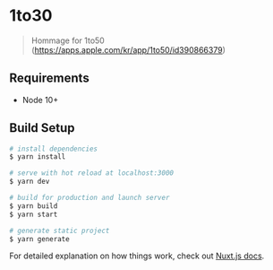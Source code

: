 # 1to30

> Hommage for 1to50 (https://apps.apple.com/kr/app/1to50/id390866379)

## Requirements

* Node 10+

## Build Setup

``` bash
# install dependencies
$ yarn install

# serve with hot reload at localhost:3000
$ yarn dev

# build for production and launch server
$ yarn build
$ yarn start

# generate static project
$ yarn generate
```

For detailed explanation on how things work, check out [Nuxt.js docs](https://nuxtjs.org).
